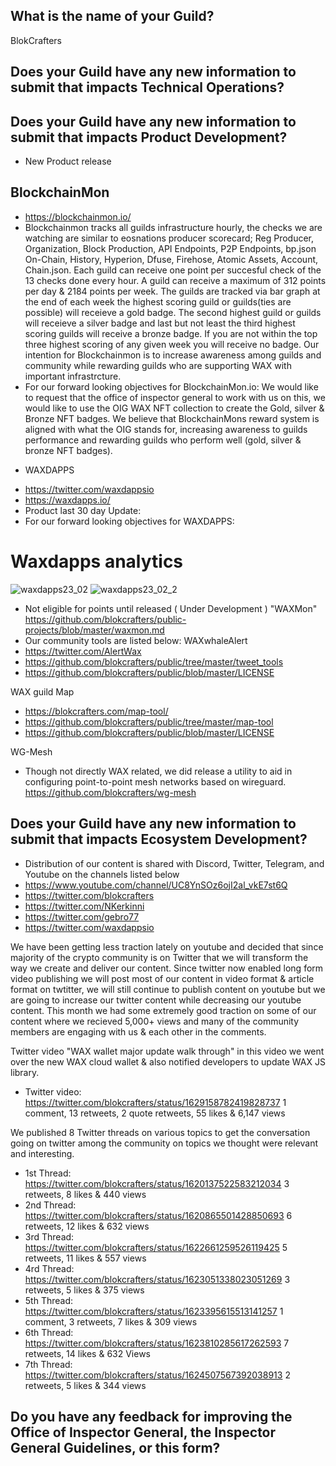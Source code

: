 ## What is the name of your Guild?

BlokCrafters

## Does your Guild have any new information to submit that impacts Technical Operations?



## Does your Guild have any new information to submit that impacts Product Development?
+ New Product release
## BlockchainMon
- https://blockchainmon.io/
- Blockchainmon tracks all guilds infrastructure hourly, the checks we are watching are similar to eosnations producer scorecard; Reg Producer, Organization, Block Production, API Endpoints, P2P Endpoints, bp.json On-Chain, History, Hyperion, Dfuse, Firehose, Atomic Assets, Account, Chain.json. Each guild can receive one point per succesful check of the 13 checks done every hour. A guild can receive a maximum of 312 points per day & 2184 points per week. The guilds are tracked via bar graph at the end of each week the highest scoring guild or guilds(ties are possible) will receieve a gold badge. The second highest guild or guilds will receieve a silver badge and last but not least the third highest scoring guilds will receive a bronze badge. If you are not within the top three highest scoring of any given week you will receive no badge. Our intention for Blockchainmon is to increase awareness among guilds and community while rewarding guilds who are supporting WAX with important infrastrcture.
- For our forward looking objectives for BlockchainMon.io: We would like to request that the office of inspector general to work with us on this, we would like to use the OIG WAX NFT collection to create the Gold, silver & Bronze NFT badges. We believe that BlockchainMons reward system is aligned with what the OIG stands for, increasing awareness to guilds performance and rewarding guilds who perform well (gold, silver & bronze NFT badges).

+ WAXDAPPS
- https://twitter.com/waxdappsio
- https://waxdapps.io/
- Product last 30 day Update: 
- For our forward looking objectives for WAXDAPPS: 
# Waxdapps analytics  
![waxdapps23_02](https://user-images.githubusercontent.com/66744057/221960474-806b6fc1-2c53-4151-b243-8d8bee93a597.jpg)
![waxdapps23_02_2](https://user-images.githubusercontent.com/66744057/221960492-84f15399-c9a5-4976-966f-22cac7d5487c.jpg)
 

+ Not eligible for points until released ( Under Development ) "WAXMon"
https://github.com/blokcrafters/public-projects/blob/master/waxmon.md
+ Our community tools are listed below:
WAXwhaleAlert
+ https://twitter.com/AlertWax 
+ https://github.com/blokcrafters/public/tree/master/tweet_tools
+ https://github.com/blokcrafters/public/blob/master/LICENSE

WAX guild Map
+ https://blokcrafters.com/map-tool/
+ https://github.com/blokcrafters/public/tree/master/map-tool
+ https://github.com/blokcrafters/public/blob/master/LICENSE

WG-Mesh
+ Though not directly WAX related, we did release a utility to aid in configuring point-to-point mesh networks based on wireguard.
https://github.com/blokcrafters/wg-mesh

## Does your Guild have any new information to submit that impacts Ecosystem Development?

+ Distribution of our content is shared with Discord, Twitter, Telegram, and Youtube on the channels listed below
+ https://www.youtube.com/channel/UC8YnSOz6ojI2al_vkE7st6Q
+ https://twitter.com/blokcrafters
+ https://twitter.com/NKerkinni
+ https://twitter.com/gebro77
+ https://twitter.com/waxdappsio

We have been getting less traction lately on youtube and decided that since majority of the crypto community is on Twitter that we will transform the way we create and deliver our content. Since twitter now enabled long form video publishing we will post most of our content in video format & article format on twtitter, we will still continue to publish content on youtube but we are going to increase our twitter content while decreasing our youtube content. This month we had some extremely good traction on some of our content where we recieved 5,000+ views and many of the community members are engaging with us & each other in the comments.

Twitter video "WAX wallet major update walk through" in this video we went over the new WAX cloud wallet & also notified developers to update WAX JS library.
- Twitter video: https://twitter.com/blokcrafters/status/1629158782419828737 1 comment, 13 retweets, 2 quote retweets, 55 likes & 6,147 views

We published 8 Twitter threads on various topics to get the conversation going on twitter among the community on topics we thought were relevant and interesting.
- 1st Thread: https://twitter.com/blokcrafters/status/1620137522583212034 3 retweets, 8 likes & 440 views
- 2nd Thread: https://twitter.com/blokcrafters/status/1620865501428850693 6 retweets, 12 likes & 632 views
- 3rd Thread: https://twitter.com/blokcrafters/status/1622661259526119425 5 retweets, 11 likes & 557 views
- 4rd Thread: https://twitter.com/blokcrafters/status/1623051338023051269 3 retweets, 5 likes & 375 views
- 5th Thread: https://twitter.com/blokcrafters/status/1623395615513141257 1 comment, 3 retweets, 7 likes & 309 views
- 6th Thread: https://twitter.com/blokcrafters/status/1623810285617262593 7 retweets, 14 likes & 632 Views
- 7th Thread: https://twitter.com/blokcrafters/status/1624507567392038913 2 retweets, 5 likes & 344 views

## Do you have any feedback for improving the Office of Inspector General, the Inspector General Guidelines, or this form?


